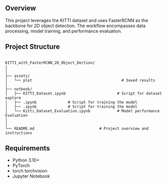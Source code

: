 ## Overview

This project leverages the KITTI dataset and uses FasterRCNN as the backbone for 2D object detection. The workflow encompasses data processing, model training, and performance evaluation.

## Project Structure
```plaintext

KITTI_with_FasterRCNN_2D_Object_Dection/
│
│
├── assets/
│   └── plot             	                        # Saved results
│
├── notbook/
│   ├── KITTI_Dataset.ipynb                       # Script for dataset explore
│   ├── .ipynb              # Script for training the model
│   ├── .ipynb              # Script for training the model
│   └── Kitti_Dataset_Evaluation.ipynb            # Model performance Evaluation
│
│
└── README.md                             # Project overview and instructions
```

## Requirements

- Python 3.10+
- PyTorch
- torch torchvision
- Jupyter Notebook 

